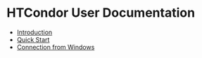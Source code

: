 # HTCondor User Documentation

* [Introduction](README.md)
* [Quick Start](quickstart/README.md)
 * [Connection from Windows](quickstart/htcondor/connect_to_cluster_windows.md) 
